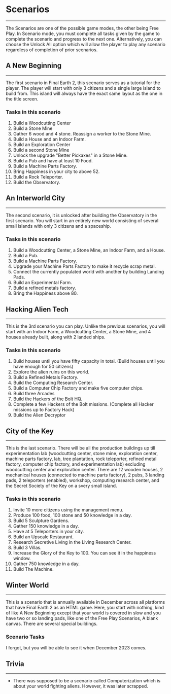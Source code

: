 # Scenarios
---
The Scenarios are one of the possible game modes, the other being Free Play.
In Scenario mode, you must complete all tasks given by the game to complete the scenario
and progress to the next one. Alternatively, you can choose the Unlock All 
option which will allow the player to play any scenario regardless of completion of prior scenarios.

## A New Beginning
---
The first scenario in Final Earth 2, this scenario serves as a tutorial for the player.
The player will start with only 3 citizens and a single large island to build from. This island
will always have the exact same layout as the one in the title screen.

### Tasks in this scenario

1. Build a Woodcutting Center
2. Build a Stone Mine
3. Gather 6 wood and 4 stone. Reassign a worker to the Stone Mine.
4. Build a House and an Indoor Farm.
5. Build an Exploration Center
6. Build a second Stone Mine
7. Unlock the upgrade "Better Pickaxes" in a Stone Mine.
8. Build a Pub and have at least 10 Food.
9. Build a Machine Parts Factory.
10. Bring Happiness in your city to above 52.
11. Build a Rock Teleporter.
12. Build the Observatory.

## An Interworld City
---
The second scenario, it is unlocked after building the Observatory in the first scenario.
You will start in an entirely new world consisting of several small islands with only 3 citizens
and a spaceship.
### Tasks in this scenario
1. Build a Woodcutting Center, a Stone Mine, an Indoor Farm, and a House.
2. Build a Pub.
3. Build a Machine Parts Factory.
4. Upgrade your Machine Parts Factory to make it recycle scrap metal.
5. Connect the currently populated world with another by building Landing Pads.
6. Build an Experimental Farm.
7. Build a refined metals factory.
8. Bring the Happiness above 80.

## Hacking Alien Tech
---
This is the 3rd scenario you can play. Unlike the previous scenarios, you will start
with an Indoor Farm, a Woodcutting Center, a Stone Mine, and 4 houses already built, along with 2 
landed ships.
### Tasks in this scenario
1. Build houses until you have fifty capacity in total. (Build houses until you have enough for 50 citizens)
2. Explore the alien ruins on this world.
3. Build a Refined Metals Factory.
4. Build the Computing Research Center.
5. Build a Computer Chip Factory and make five computer chips.
6. Build three Arcades
7. Build the Hackers of the Bolt HQ.
8. Complete a few Hackers of the Bolt missions. (Complete all Hacker missions up to Factory Hack)
9. Build the Alien Decryptor

## City of the Key
---
This is the last scenario. There will be all the production buildings up till experimentation lab (woodcutting center, stone mine, exploration center, machine parts factory, lab, tree plantation, rock teleporter, refined metal factory, computer chip factory, and experimentation lab) excluding woodcutting center and exploration center. There are 12 wooden houses, 2 mechanical houses (connected to machine parts factory), 2 pubs, 3 landing pads, 2 teleporters (enabled), workshop, computing research center, and the Secret Society of the Key on a svery small island.

### Tasks in this scenario

 1. Invite 10 more citizens using the management menu.
 2. Produce 100 food, 100 stone and 50 knowledge in a day.
 3. Build 5 Sculpture Gardens.
 4. Gather 150 knowledge in a day.
 5. Have at 5 Teleporters in your city.
 6. Build an Upscale Restaurant.
 7. Research Secretive Living in the Living Research Center.
 8. Build 3 Villas.
 9. Increase the Glory of the Key to 100. You can see it in the happiness window.
 10. Gather 750 knowledge in a day.
 11. Build The Machine.
     
## Winter World
---
This is a scenario that is annually available in December across all platforms that have Final Earth 2 as an HTML game. Here, you start with nothing, kind of like A New Beginning except that your world is covered in slow and you have two or so landing pads, like one of the Free Play Scenarios, A blank canvas. There are several special buildings.
### Scenario Tasks
I forgot, but you will be able to see it when December 2023 comes.

## Trivia
---
- There was supposed to be a scenario called Computerization which is about your world
 fighting aliens. However, it was later scrapped.
 
 
 
 
 
 
 
 
